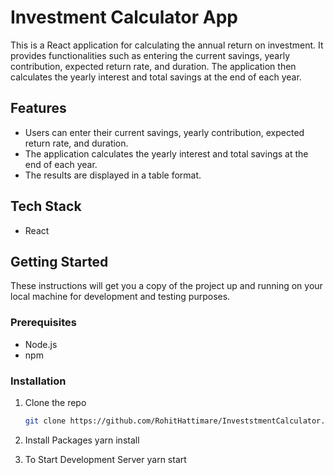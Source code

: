 # Investment Calculator App

This is a React application for calculating the annual return on investment. It provides functionalities such as entering the current savings, yearly contribution, expected return rate, and duration. The application then calculates the yearly interest and total savings at the end of each year.

## Features

- Users can enter their current savings, yearly contribution, expected return rate, and duration.
- The application calculates the yearly interest and total savings at the end of each year.
- The results are displayed in a table format.

## Tech Stack

- React

## Getting Started

These instructions will get you a copy of the project up and running on your local machine for development and testing purposes.

### Prerequisites

- Node.js
- npm

### Installation

1. Clone the repo
   ```sh
   git clone https://github.com/RohitHattimare/InveststmentCalculator.git

2. Install Packages
     yarn install

3. To Start Development Server
     yarn start
